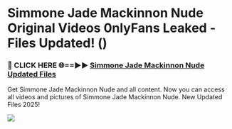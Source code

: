 # Simmone Jade Mackinnon Nude Original Videos 0nlyFans Leaked - Files Updated! ()

<h3>🔴 CLICK HERE 🌐==►► <a href="https://tinyurl.com/2p9ay9w9" rel="nofollow">Simmone Jade Mackinnon Nude Updated Files</a></h3>

Get Simmone Jade Mackinnon Nude and all content. Now you can access all videos and pictures of Simmone Jade Mackinnon Nude. New Updated Files 2025!

[![](https://i.imgur.com/KQgVmj3.gif)](https://tinyurl.com/2p9ay9w9)
